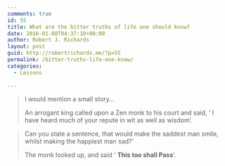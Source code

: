 ```yaml
---
comments: true
id: 55
title: What are the bitter truths of life one should know?
date: 2016-01-08T04:37:10+00:00
author: Robert J. Richards
layout: post
guid: http://robertrichards.me/?p=55
permalink: /bitter-truths-life-one-know/
categories:
  - Lessons
  
---
```

> I would mention a small story&#8230;
> 
> An arrogant king called upon a Zen monk to his court and said, &#8216; I have heard much of your repute in wit as well as wisdom&#8217;.
  
> Can you state a sentence, that would make the saddest man smile, whilst making the happiest man sad?&#8217;
> 
> The monk looked up, and said &#8216; **This too shall Pass**&#8216;.